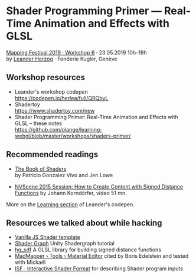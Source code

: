 # Shader Programming Primer — Real-Time Animation and Effects with GLSL

[Mapping Festival 2019 · Workshop 6](https://2019.mappingfestival.com/workshop/376) · 23.05.2019 10h–19h  
by [Leander Herzog](https://www.shadertoy.com/user/lennyjpg) · Fonderie Kugler, Genève

## Workshop resources

* Leander's workshop codepen  
  https://codepen.io/herlea/full/QRQbyL
* Shadertoy  
  https://www.shadertoy.com/new
* Shader Programming Primer: Real-Time Animation and Effects with GLSL – these notes  
  https://github.com/olange/learning-webgl/blob/master/workshops/shaders-primer/

## Recommended readings

* [The Book of Shaders](https://thebookofshaders.com)  
  by Patricio Gonzalez Vivo and Jen Lowe

* [NVScene 2015 Session: How to Create Content with Signed Distance Functions](https://www.youtube.com/watch?v=s8nFqwOho-s) by Johann Korndörfer, video 51 mn.
  
More on the [Learning section](https://codepen.io/herlea/pen/QRQbyL) of Leander's codepen.

## Resources we talked about while hacking

* [Vanilla JS Shader template](https://codepen.io/desandro/details/GzvbJN)
* [Shader Graph](https://unity.com/shader-graph) Unity Shadergraph tutorial
* [hg_sdf](http://mercury.sexy/hg_sdf/) A GLSL library for building signed distance functions
* [MadMapper › Tools › Material Editor](https://www.youtube.com/watch?v=UCnxYCFVrZw) cited by Boris Edelstein and tested with Mickaël
* [ISF · Interactive Shader Format](https://www.interactiveshaderformat.com/) for describing Shader program inputs